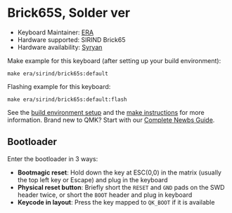# Brick65S, Solder ver

* Keyboard Maintainer: [ERA](https://github.com/eerraa)
* Hardware supported: SIRIND Brick65
* Hardware availability: [Syryan](https://srind.mysoho.com/)

Make example for this keyboard (after setting up your build environment):

    make era/sirind/brick65s:default

Flashing example for this keyboard:

    make era/sirind/brick65s:default:flash

See the [build environment setup](https://docs.qmk.fm/#/getting_started_build_tools) and the [make instructions](https://docs.qmk.fm/#/getting_started_make_guide) for more information. Brand new to QMK? Start with our [Complete Newbs Guide](https://docs.qmk.fm/#/newbs).

## Bootloader

Enter the bootloader in 3 ways:

* **Bootmagic reset**: Hold down the key at ESC(0,0) in the matrix (usually the top left key or Escape) and plug in the keyboard
* **Physical reset button**: Briefly short the `RESET` and `GND` pads on the SWD header twice, or short the `BOOT` header and plug in keyboard
* **Keycode in layout**: Press the key mapped to `QK_BOOT` if it is available